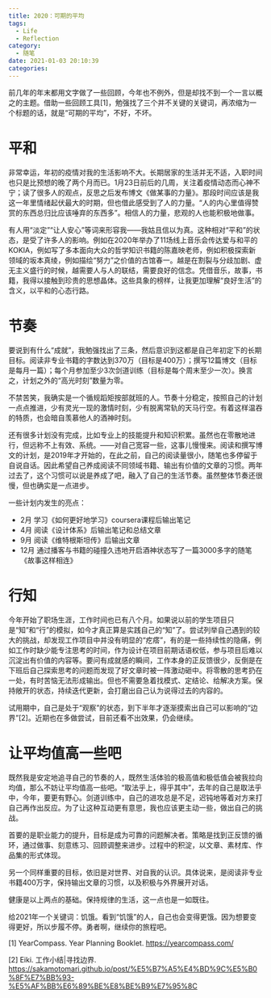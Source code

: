```yaml
---
title: 2020：可期的平均
tags:
  - Life
  - Reflection
category:
  - 随笔
date: 2021-01-03 20:10:39
categories:
---
```



前几年的年末都用文字做了一些回顾，今年也不例外，但是却找不到一个一言以概之的主题。借助一些回顾工具[1]，勉强找了三个并不关键的关键词，再浓缩为一个标题的话，就是“可期的平均”，不好，不坏。

# 平和

非常幸运，年初的疫情对我的生活影响不大。长期居家的生活并无不适，入职时间也只是比预想的晚了两个月而已。1月23日前后的几周，关注着疫情动态而心神不宁；读了很多人的观点，反思之后发布博文《做某事的力量》。那段时间应该是我这一年里情绪起伏最大的时期，但也借此感受到了人的力量。“人的内心里值得赞赏的东西总归比应该唾弃的东西多”。相信人的力量，悲观的人也能积极地做事。

有人用“淡定”“让人安心”等词来形容我——我姑且信以为真。这种相对“平和”的状态，是受了许多人的影响。例如在2020年举办了11场线上音乐会传达爱与和平的KOKIA，例如写了多本面向大众的哲学知识书籍的陈嘉映老师，例如积极探索新领域的坂本真绫，例如描绘“努力”之价值的古馆春一。越是在割裂与分歧加剧、虚无主义盛行的时候，越需要人与人的联结，需要良好的信念。凭借音乐，故事，书籍，我得以接触到珍贵的思想晶体。这些具象的榜样，让我更加理解“良好生活”的含义，以平和的心态行路。

# 节奏

要说到有什么“成就”，我勉强找出了三条，然后意识到这都是自己年初定下的长期目标。阅读非专业书籍的字数达到370万（目标是400万）；撰写12篇博文（目标是每月一篇）；每个月参加至少3次剑道训练（目标是每个周末至少一次）。换言之，计划之外的“高光时刻”数量为零。

不禁苦笑，我确实是一个循规蹈矩按部就班的人。节奏十分稳定，按照自己的计划一点点推进，少有灵光一现的激情时刻，少有脱离常轨的天马行空。有着这样温吞的特质，也会暗自羡慕他人的酒神时刻。

还有很多计划没有完成，比如专业上的技能提升和知识积累。虽然也在零散地进行，但远称不上有效、系统。——对自己宽容一些，这事儿慢慢来。阅读和撰写博文的计划，是2019年才开始的，在此之前，自己的阅读量很小，随笔也多停留于自说自话。因此希望自己养成阅读不同领域书籍、输出有价值的文章的习惯。两年过去了，这个习惯可以说是养成了吧，融入了自己的生活节奏。虽然整体节奏还很慢，但也确实是一点进步。

一些计划内发生的亮点：

- 2月 学习《如何更好地学习》coursera课程后输出笔记
- 4月 阅读《设计体系》后输出笔记和总结文章
- 9月 阅读《维特根斯坦传》后输出文章
- 12月 通过播客与书籍的碰撞久违地开启酒神状态写了一篇3000多字的随笔《故事这样相连》

# 行知

今年开始了职场生涯，工作时间也已有八个月。如果说以前的学生项目只是“知”和“行”的模拟，如今才真正算是实践自己的“知”了。尝试列举自己遇到的较大的挑战，却发现工作项目中并没有明显的“疙瘩”，有的是一些持续性的隐痛，例如工作时缺少能专注思考的时间，作为设计在项目前期话语权低，参与项目后难以沉淀出有价值的内容等。要问有成就感的瞬间，工作本身的正反馈很少，反倒是在下班后自己探索思考的问题而发现了好文章时被一阵激动砸中。将零散的思考扔在一处，有时苦恼无法形成输出。但也不需要急着找模式、定结论、给解决方案。保持敞开的状态，持续迭代更新，会打磨出自己认为说得过去的内容的。

试用期中，自己是处于“观察”的状态，到下半年才逐渐摸索出自己可以影响的“边界”[2]。近期也在多做尝试，目前还看不出效果，仍会继续。

# 让平均值高一些吧

既然我是安定地追寻自己的节奏的人，既然生活体验的极高值和极低值会被我拉向均值，那么不妨让平均值高一些吧。“取法乎上，得乎其中”，去年的自己是取法乎中，今年，要更有野心。剑道训练中，自己的进攻总是不足，迟钝地等着对方来打自己再作出反应。为了让这种互动更有意思，我也应该更主动一些，做出自己的挑战。

首要的是职业能力的提升，目标是成为可靠的问题解决者。策略是找到正反馈的循环，通过做事、刻意练习、回顾调整来进步。过程中的积淀，以文章、素材库、作品集的形式体现。

另一个同样重要的目标，依旧是对世界、对自我的认识。具体说来，是阅读非专业书籍400万字，保持输出文章的习惯，以及积极与外界展开对话。

健康是以上两点的基础。保持规律的生活，这一点也是一如既往。

给2021年一个关键词：饥饿。看到“饥饿”的人，自己也会变得更饿。因为想要变得更好，所以步履不停。勇者啊，继续你的旅程吧。



[1] YearCompass. Year Planning Booklet. https://yearcompass.com/

[2] Eiki. 工作小结|寻找边界.  https://sakamotomari.github.io/post/%E5%B7%A5%E4%BD%9C%E5%B0%8F%E7%BB%93-%E5%AF%BB%E6%89%BE%E8%BE%B9%E7%95%8C